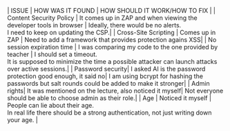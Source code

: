 | ISSUE | HOW WAS IT FOUND | HOW SHOULD IT WORK/HOW TO FIX |
| Content Security Policy | It comes up in ZAP and when viewing the developer tools in browser | Ideally, there would be no alerts. <br/> I need to keep on updating the CSP.|
| Cross-Site Scripting | Comes up in ZAP | Need to add a framework that provides protection agains XSS|
| No session expiration time | I was comparing my code to the one provided by teacher | I should set a timeout. <br/> It is supposed to minimize the time a possible attacker can launch attacks over active sessions.|
| Password security| I asked AI is the password protection good enough, it said no| I am using bcrypt for hashing the passwords but salt rounds could be added to make it stronger|
| Admin rights| It was mentioned on the lecture, also noticed it myself| Not everyone should be able to choose admin as their role.|
| Age | Noticed it myself | People can lie about their age. <br/> In real life there should be a strong authentication, not just writing down your age. | 